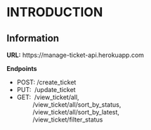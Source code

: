<h1>INTRODUCTION</h1>

<h2>Information</h2>
<p><strong>URL:</strong> https://manage-ticket-api.herokuapp.com<br>

<strong>Endpoints</strong>
- POST: /create_ticket<br>
- PUT: &nbsp;/update_ticket<br>
- GET: &nbsp;/view_ticket/all,<br>
&nbsp;&nbsp;&nbsp;&nbsp;&nbsp;&nbsp;&nbsp;&nbsp;&nbsp;/view_ticket/all/sort_by_status,<br>
&nbsp;&nbsp;&nbsp;&nbsp;&nbsp;&nbsp;&nbsp;&nbsp;&nbsp;/view_ticket/all/sort_by_latest,<br>
&nbsp;&nbsp;&nbsp;&nbsp;&nbsp;&nbsp;&nbsp;&nbsp;&nbsp;/view_ticket/filter_status</p>
       

